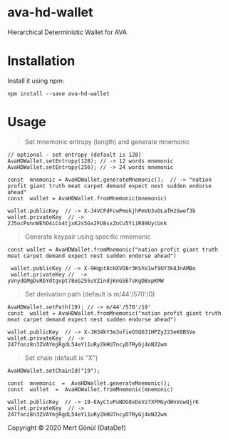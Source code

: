 # ava-hd-wallet
Hierarchical Deterministic Wallet for AVA
# Installation
Install it using npm:

    npm install --save ava-hd-wallet

# Usage
> Set mnemonic entropy (length) and generate mnemonic

    // optional - set entropy (default is 128)
    AvaHDWallet.setEntropy(128); // -> 12 words mnemonic
    AvaHDWallet.setEntropy(256); // -> 24 words mnemonic
    
    const  mnemonic = AvaHDWallet.generateMnemonic();  // -> "nation profit giant truth meat carpet demand expect nest sudden endorse ahead"
	const  wallet = AvaHDWallet.fromMnemonic(mnemonic)

	wallet.publicKey  // -> X-J4VCFdFcwPmokjhPmVU3vDLafH2Gwef3b
	wallet.privateKey  // -> 2J5ocPonnWEhD4iCo4tjxK2s5Gx2FU8sxZnCu5YiiR89UycUnk
    
> Generate keypair using specific mnemonic
> 
    const wallet = AvaHDWallet.fromMnemonic("nation profit giant truth meat carpet demand expect nest sudden endorse ahead")
    
	 wallet.publicKey // -> X-9Hqpt8cHXVD8r3KShV1wf9UY3k8JnAMBo
     wallet.privateKey //  -> yVnydGMgDvRbYdtgvpt78eG255uVZindjKnGS67sKgDBxpKMW
> Set derivation path (default is m/44'/570'/0)
> 
    AvaHDWallet.setPath(19); // -> m/44'/570'/19'
	const  wallet = AvaHDWallet.fromMnemonic("nation profit giant truth meat carpet demand expect nest sudden endorse ahead")

	wallet.publicKey  // -> X-JH34kY3m3ofieGSQ631HPZy223eK8BSVe
	wallet.privateKey  // -> 247fonz8n3ZVAYmjRgdL54eY11uRy2kHU7ncyD7RyGj4oN22wm
> Set chain (default is "X")
> 
	AvaHDWallet.setChainId("19");

	const  mnemonic  =  AvaHDWallet.generateMnemonic();
	const  wallet  =  AvaHDWallet.fromMnemonic(mnemonic)

	wallet.publicKey  // -> 19-EAyCtuPuNDG8xDoVz7XFMGydWnVowQjrK
	wallet.privateKey  // -> 247fonz8n3ZVAYmjRgdL54eY11uRy2kHU7ncyD7RyGj4oN22wm

Copyright © 2020 Mert Gönül (DataDef)